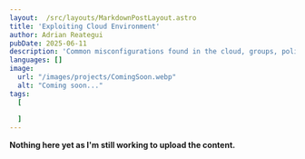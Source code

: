 ```yaml
---
layout:  /src/layouts/MarkdownPostLayout.astro
title: 'Exploiting Cloud Environment'
author: Adrian Reategui
pubDate: 2025-06-11
description: 'Common misconfigurations found in the cloud, groups, policies and more.'
languages: []
image:
  url: "/images/projects/ComingSoon.webp"
  alt: "Coming soon..."
tags: 
  [
    
  ]
--- 
```

**Nothing here yet as I'm still working to upload the content.**




